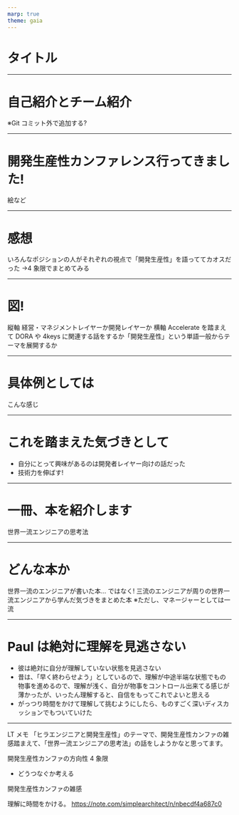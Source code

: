 ```yaml
---
marp: true
theme: gaia
---
```


# タイトル

---

# 自己紹介とチーム紹介

※Git コミット外で追加する?

---

# 開発生産性カンファレンス行ってきました!

絵など

---

# 感想

いろんなポジションの人がそれぞれの視点で「開発生産性」を語っててカオスだった
→4 象限でまとめてみる

---

# 図!

縦軸 経営・マネジメントレイヤーか開発レイヤーか
横軸 Accelerate を踏まえて DORA や 4keys に関連する話をするか「開発生産性」という単語一般からテーマを展開するか

---

# 具体例としては

こんな感じ

---

# これを踏まえた気づきとして

- 自分にとって興味があるのは開発者レイヤー向けの話だった
- 技術力を伸ばす!

---

# 一冊、本を紹介します

世界一流エンジニアの思考法

---

# どんな本か

世界一流のエンジニアが書いた本... ではなく!
三流のエンジニアが周りの世界一流エンジニアから学んだ気づきをまとめた本
※ただし、マネージャーとしては一流

---

# Paul は絶対に理解を見逃さない

- 彼は絶対に自分が理解していない状態を見逃さない
- 昔は、「早く終わらせよう」としているので、理解が中途半端な状態でもの物事を進めるので、理解が浅く、自分が物事をコントロール出来てる感じが薄かったが、いったん理解すると、自信をもってこれでよいと思える
- がっつり時間をかけて理解して挑むようにしたら、ものすごく深いディスカッションでもついていけた

---

LT メモ
「ヒラエンジニアと開発生産性」のテーマで、開発生産性カンファの雑感踏まえて、「世界一流エンジニアの思考法」の話をしようかなと思ってます。

開発生産性カンファの方向性 4 象限

- どうつなぐか考える

開発生産性カンファの雑感

理解に時間をかける。
https://note.com/simplearchitect/n/nbecdf4a687c0
